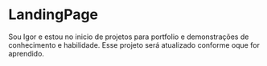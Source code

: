 # LandingPage
Sou Igor e estou no inicio de projetos para portfolio e demonstrações de conhecimento e habilidade.
Esse projeto será atualizado conforme oque for aprendido.
